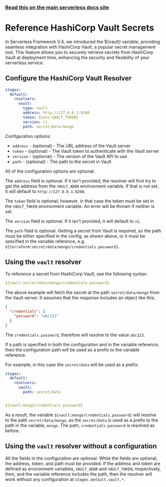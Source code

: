 <!--
title: Serverless Framework - Variables - HashiCorp Vault Secrets
menuText: HashiCorp Vault Secrets
menuOrder: 14
description: How to reference HashiCorp Vault Secrets
layout: Doc
-->

<!-- DOCS-SITE-LINK:START automatically generated  -->

### [Read this on the main serverless docs site](https://www.serverless.com/framework/docs/guides/variables/vault)

<!-- DOCS-SITE-LINK:END -->

# Reference HashiCorp Vault Secrets

In Serverless Framework V.4, we introduced the ${vault} variable, providing
seamless integration with HashiCorp Vault, a popular secret management tool.
This feature allows you to securely retrieve secrets from HashiCorp Vault at
deployment time, enhancing the security and flexibility of your serverless
service.

## Configure the HashiCorp Vault Resolver

```yaml
stages:
  default:
    resolvers:
      vault:
        type: vault
        address: http://127.0.0.1:8200
        token: ${env:VAULT_TOKEN}
        version: v1
        path: secret/data/mongo
```

Configuration options:
- `address` - (optional) - The URL address of the Vault server
- `token` - (optional) - The Vault token to authenticate with the Vault server
- `version` - (optional) - The version of the Vault API to use
- `path` - (optional) - The path to the secret in Vault

All of the configuration options are optional.

The `address` field is optional. If it isn't provided, the resolver will first
try to get the address from the `VAULT_ADDR` environment variable. If that is
not set, it will default to `http://127.0.0.1:8200`.

The `token` field is optional; however, in that case the token must be set in 
the `VAULT_TOKEN` environment variable. An error will be thrown if neither is
set.

The `version` field is optional. If it isn't provided, it will default to `v1`.

The `path` field is optional. Getting a secret from Vault is required, so the
path must be either specified in the config, as shown above, or it must be
specified in the variable reference, e.g. `${terraform:secret/data/mongo/credentials.password}`.

## Using the `vault` resolver

To reference a secret from HashiCorp Vault, use the following syntax:

```yaml
${vault:secret/data/mongo/credentials.password}
```

The above example will fetch the secret at the path `secret/data/mongo` from the
Vault server. It assumes that the response includes an object like this:

```json
{
  "credentials": {
    "password": "abc123"
  }
}
```

The `credentials.password`, therefore will resolve to the value `abc123`.

If a path is specified in both the configuration and in the variable reference,
then the configuration path will be used as a prefix to the variable reference.

For example, in this case the `secret/data` will be used as a prefix:

```yaml
stages:
  default:
    resolvers:
      vault:
        path: secret/data


${vault:mongo/credentials.password}
```

As a result, the variable `${vault:mongo/credentials.password}` will resolve to
the path `secret/data/mongo`, as the `secret/data` is used as a prefix to the
path in the variable, `mongo`. The path, `credentials.password` is resolved as
before.


## Using the `vault` resolver without a configuration

All the fields in the configuration are optional. While the fields are optional,
the address, token, and path must be provided. If the address and token are 
defined as environment variables, `VAULT_ADDR` and `VAULT_TOKEN`, respectively,
then, and the variable reference includes the path, then the resolver will work
without any configuration at `stages.default.vault.*`.